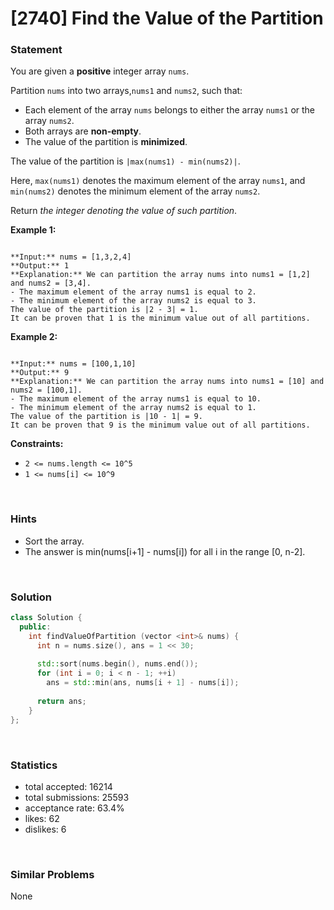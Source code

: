 # [2740] Find the Value of the Partition



### Statement

You are given a **positive** integer array `nums`.

Partition `nums` into two arrays,`nums1` and `nums2`, such that:

* Each element of the array `nums` belongs to either the array `nums1` or the array `nums2`.
* Both arrays are **non-empty**.
* The value of the partition is **minimized**.



The value of the partition is `|max(nums1) - min(nums2)|`.

Here, `max(nums1)` denotes the maximum element of the array `nums1`, and `min(nums2)` denotes the minimum element of the array `nums2`.

Return *the integer denoting the value of such partition*.


**Example 1:**

```

**Input:** nums = [1,3,2,4]
**Output:** 1
**Explanation:** We can partition the array nums into nums1 = [1,2] and nums2 = [3,4].
- The maximum element of the array nums1 is equal to 2.
- The minimum element of the array nums2 is equal to 3.
The value of the partition is |2 - 3| = 1. 
It can be proven that 1 is the minimum value out of all partitions.

```

**Example 2:**

```

**Input:** nums = [100,1,10]
**Output:** 9
**Explanation:** We can partition the array nums into nums1 = [10] and nums2 = [100,1].
- The maximum element of the array nums1 is equal to 10.
- The minimum element of the array nums2 is equal to 1.
The value of the partition is |10 - 1| = 9.
It can be proven that 9 is the minimum value out of all partitions.

```

**Constraints:**
* `2 <= nums.length <= 10^5`
* `1 <= nums[i] <= 10^9`


<br />

### Hints

- Sort the array.
- The answer is min(nums[i+1] - nums[i]) for all i in the range [0, n-2].

<br />

### Solution

```cpp
class Solution {
  public:
    int findValueOfPartition (vector <int>& nums) {
      int n = nums.size(), ans = 1 << 30;
      
      std::sort(nums.begin(), nums.end());
      for (int i = 0; i < n - 1; ++i)
        ans = std::min(ans, nums[i + 1] - nums[i]);
      
      return ans;
    }
};
```

<br />

### Statistics

- total accepted: 16214
- total submissions: 25593
- acceptance rate: 63.4%
- likes: 62
- dislikes: 6

<br />

### Similar Problems

None
